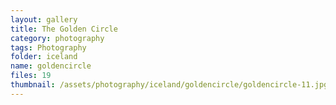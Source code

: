 ```yaml
---
layout: gallery
title: The Golden Circle
category: photography
tags: Photography
folder: iceland
name: goldencircle
files: 19
thumbnail: /assets/photography/iceland/goldencircle/goldencircle-11.jpg
---
```

